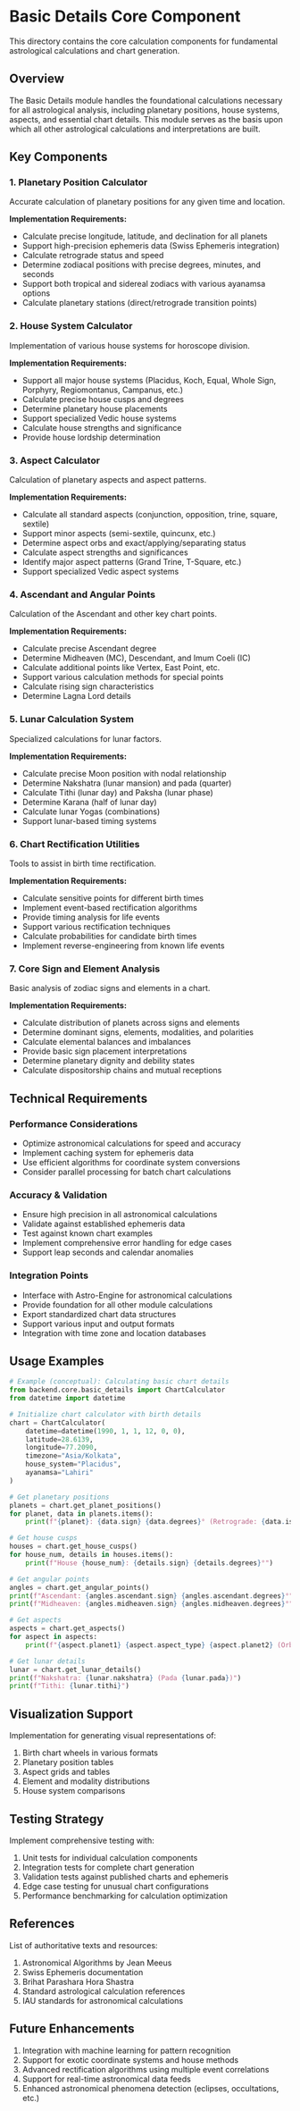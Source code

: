 # Basic Details Core Component

This directory contains the core calculation components for fundamental astrological calculations and chart generation.

## Overview

The Basic Details module handles the foundational calculations necessary for all astrological analysis, including planetary positions, house systems, aspects, and essential chart details. This module serves as the basis upon which all other astrological calculations and interpretations are built.

## Key Components

### 1. Planetary Position Calculator

Accurate calculation of planetary positions for any given time and location.

**Implementation Requirements:**
- Calculate precise longitude, latitude, and declination for all planets
- Support high-precision ephemeris data (Swiss Ephemeris integration)
- Calculate retrograde status and speed
- Determine zodiacal positions with precise degrees, minutes, and seconds
- Support both tropical and sidereal zodiacs with various ayanamsa options
- Calculate planetary stations (direct/retrograde transition points)

### 2. House System Calculator

Implementation of various house systems for horoscope division.

**Implementation Requirements:**
- Support all major house systems (Placidus, Koch, Equal, Whole Sign, Porphyry, Regiomontanus, Campanus, etc.)
- Calculate precise house cusps and degrees
- Determine planetary house placements
- Support specialized Vedic house systems
- Calculate house strengths and significance
- Provide house lordship determination

### 3. Aspect Calculator

Calculation of planetary aspects and aspect patterns.

**Implementation Requirements:**
- Calculate all standard aspects (conjunction, opposition, trine, square, sextile)
- Support minor aspects (semi-sextile, quincunx, etc.)
- Determine aspect orbs and exact/applying/separating status
- Calculate aspect strengths and significances
- Identify major aspect patterns (Grand Trine, T-Square, etc.)
- Support specialized Vedic aspect systems

### 4. Ascendant and Angular Points

Calculation of the Ascendant and other key chart points.

**Implementation Requirements:**
- Calculate precise Ascendant degree
- Determine Midheaven (MC), Descendant, and Imum Coeli (IC)
- Calculate additional points like Vertex, East Point, etc.
- Support various calculation methods for special points
- Calculate rising sign characteristics
- Determine Lagna Lord details

### 5. Lunar Calculation System

Specialized calculations for lunar factors.

**Implementation Requirements:**
- Calculate precise Moon position with nodal relationship
- Determine Nakshatra (lunar mansion) and pada (quarter)
- Calculate Tithi (lunar day) and Paksha (lunar phase)
- Determine Karana (half of lunar day)
- Calculate lunar Yogas (combinations)
- Support lunar-based timing systems

### 6. Chart Rectification Utilities

Tools to assist in birth time rectification.

**Implementation Requirements:**
- Calculate sensitive points for different birth times
- Implement event-based rectification algorithms
- Provide timing analysis for life events
- Support various rectification techniques
- Calculate probabilities for candidate birth times
- Implement reverse-engineering from known life events

### 7. Core Sign and Element Analysis

Basic analysis of zodiac signs and elements in a chart.

**Implementation Requirements:**
- Calculate distribution of planets across signs and elements
- Determine dominant signs, elements, modalities, and polarities
- Calculate elemental balances and imbalances
- Provide basic sign placement interpretations
- Determine planetary dignity and debility states
- Calculate dispositorship chains and mutual receptions

## Technical Requirements

### Performance Considerations
- Optimize astronomical calculations for speed and accuracy
- Implement caching system for ephemeris data
- Use efficient algorithms for coordinate system conversions
- Consider parallel processing for batch chart calculations

### Accuracy & Validation
- Ensure high precision in all astronomical calculations
- Validate against established ephemeris data
- Test against known chart examples
- Implement comprehensive error handling for edge cases
- Support leap seconds and calendar anomalies

### Integration Points
- Interface with Astro-Engine for astronomical calculations
- Provide foundation for all other module calculations
- Export standardized chart data structures
- Support various input and output formats
- Integration with time zone and location databases

## Usage Examples

```python
# Example (conceptual): Calculating basic chart details
from backend.core.basic_details import ChartCalculator
from datetime import datetime

# Initialize chart calculator with birth details
chart = ChartCalculator(
    datetime=datetime(1990, 1, 1, 12, 0, 0),
    latitude=28.6139,
    longitude=77.2090,
    timezone="Asia/Kolkata",
    house_system="Placidus",
    ayanamsa="Lahiri"
)

# Get planetary positions
planets = chart.get_planet_positions()
for planet, data in planets.items():
    print(f"{planet}: {data.sign} {data.degrees}° (Retrograde: {data.is_retrograde})")

# Get house cusps
houses = chart.get_house_cusps()
for house_num, details in houses.items():
    print(f"House {house_num}: {details.sign} {details.degrees}°")

# Get angular points
angles = chart.get_angular_points()
print(f"Ascendant: {angles.ascendant.sign} {angles.ascendant.degrees}°")
print(f"Midheaven: {angles.midheaven.sign} {angles.midheaven.degrees}°")

# Get aspects
aspects = chart.get_aspects()
for aspect in aspects:
    print(f"{aspect.planet1} {aspect.aspect_type} {aspect.planet2} (Orb: {aspect.orb}°)")

# Get lunar details
lunar = chart.get_lunar_details()
print(f"Nakshatra: {lunar.nakshatra} (Pada {lunar.pada})")
print(f"Tithi: {lunar.tithi}")
```

## Visualization Support

Implementation for generating visual representations of:

1. Birth chart wheels in various formats
2. Planetary position tables
3. Aspect grids and tables
4. Element and modality distributions
5. House system comparisons

## Testing Strategy

Implement comprehensive testing with:

1. Unit tests for individual calculation components
2. Integration tests for complete chart generation
3. Validation tests against published charts and ephemeris
4. Edge case testing for unusual chart configurations
5. Performance benchmarking for calculation optimization

## References

List of authoritative texts and resources:

1. Astronomical Algorithms by Jean Meeus
2. Swiss Ephemeris documentation
3. Brihat Parashara Hora Shastra
4. Standard astrological calculation references
5. IAU standards for astronomical calculations

## Future Enhancements

1. Integration with machine learning for pattern recognition
2. Support for exotic coordinate systems and house methods
3. Advanced rectification algorithms using multiple event correlations
4. Support for real-time astronomical data feeds
5. Enhanced astronomical phenomena detection (eclipses, occultations, etc.) 